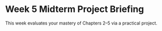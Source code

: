# Week 5 Midterm Project Briefing

This week evaluates your mastery of Chapters 2–5 via a practical project.